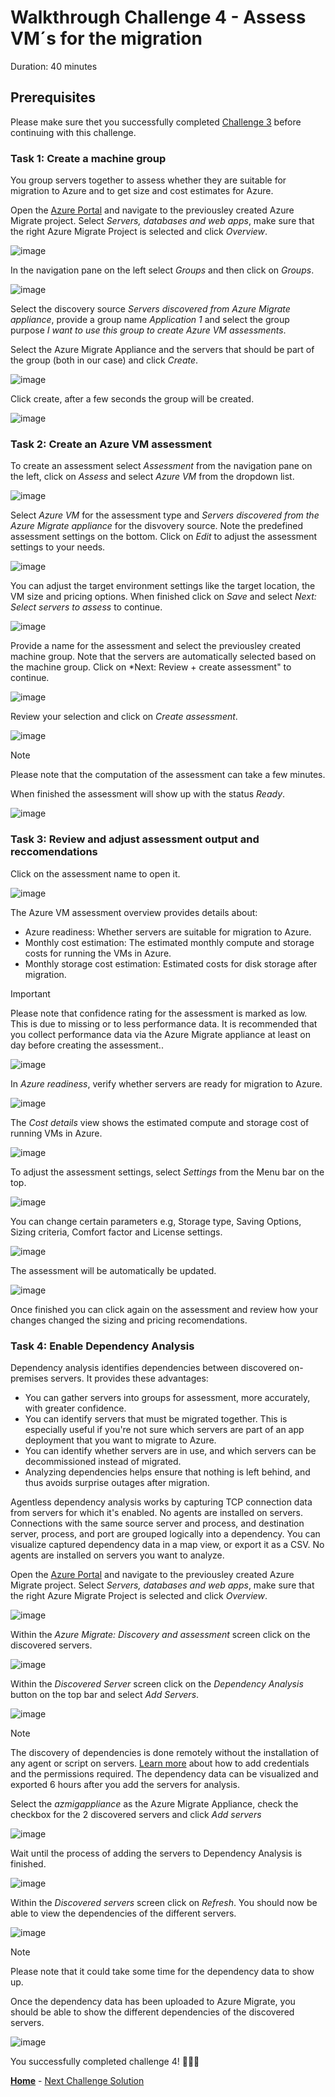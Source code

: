 # Walkthrough Challenge 4 - Assess VM´s for the migration

Duration: 40 minutes

## Prerequisites

Please make sure thet you successfully completed [Challenge 3](../challenge-3/solution.md) before continuing with this challenge.

### **Task 1: Create a machine group**

You group servers together to assess whether they are suitable for migration to Azure and to get size and cost estimates for Azure.

Open the [Azure Portal](https://portal.azure.com) and navigate to the previousley created Azure Migrate project. Select *Servers, databases and web apps*, make sure that the right Azure Migrate Project is selected and click *Overview*.

![image](./img/Assess1_1.png)

In the navigation pane on the left select *Groups* and then click on *Groups*.

![image](./img/Assess2.png)

Select the discovery source *Servers discovered from Azure Migrate appliance*, provide a group name *Application 1* and select the group purpose *I want to use this group to create Azure VM assessments*.

Select the Azure Migrate Appliance and the servers that should be part of the group (both in our case) and click *Create*.

![image](./img/Assess3_1.png)

Click create, after a few seconds the group will be created.

![image](./img/Assess4.png)

### **Task 2: Create an Azure VM assessment**

To create an assessment select *Assessment* from the navigation pane on the left, click on *Assess* and select *Azure VM* from the dropdown list.

![image](./img/Assess5.png)

Select *Azure VM* for the assessment type and *Servers discovered from the Azure Migrate appliance* for the disvovery source. Note the predefined assessment settings on the bottom. Click on *Edit* to adjust the assessment settings to your needs.

![image](./img/Assess6.png)

You can adjust the target environment settings like the target location, the VM size and pricing options.
When finished click on *Save* and select *Next: Select servers to assess* to continue.

![image](./img/Assess7.png)

Provide a name for the assessment and select the previousley created machine group. Note that the servers are automatically selected based on the machine group. Click on *Next: Review + create assessment" to continue.

![image](./img/Assess8_1.png)

Review your selection and click on *Create assessment*.

![image](./img/Assess9_1.png)

> [!NOTE]
> Please note that the computation of the assessment can take a few minutes.

When finished the assessment will show up with the status *Ready*.

![image](./img/Assess10_1.png)

### **Task 3: Review and adjust assessment output and reccomendations**

Click on the assessment name to open it.

![image](./img/Assess11.png)

The Azure VM assessment overview provides details about:

* Azure readiness: Whether servers are suitable for migration to Azure.
* Monthly cost estimation: The estimated monthly compute and storage costs for running the VMs in Azure.
* Monthly storage cost estimation: Estimated costs for disk storage after migration.

> [!IMPORTANT]
> Please note that confidence rating for the assessment is marked as low. This is due to missing or to less performance data. It is recommended that you collect performance data via the Azure Migrate appliance at least on day before creating the assessment..

![image](./img/Assess12_1.png)

In *Azure readiness*, verify whether servers are ready for migration to Azure.

![image](./img/Assess13_1.png)

The *Cost details* view shows the estimated compute and storage cost of running VMs in Azure.

![image](./img/Assess14_1.png)

To adjust the assessment settings, select *Settings* from the Menu bar on the top.

![image](./img/Assess15_1.png)

You can change certain parameters e.g, Storage type, Saving Options, Sizing criteria, Comfort factor and License settings.

![image](./img/Assess16.png)

The assessment will be automatically be updated.

![image](./img/Assess17.png)

Once finished you can click again on the assessment and review how your changes changed the sizing and pricing recomendations.

### **Task 4: Enable Dependency Analysis**

Dependency analysis identifies dependencies between discovered on-premises servers. It provides these advantages:

* You can gather servers into groups for assessment, more accurately, with greater confidence.
* You can identify servers that must be migrated together. This is especially useful if you're not sure which servers are part of an app deployment that you want to migrate to Azure.
* You can identify whether servers are in use, and which servers can be decommissioned instead of migrated.
* Analyzing dependencies helps ensure that nothing is left behind, and thus avoids surprise outages after migration.

Agentless dependency analysis works by capturing TCP connection data from servers for which it's enabled. No agents are installed on servers. Connections with the same source server and process, and destination server, process, and port are grouped logically into a dependency. You can visualize captured dependency data in a map view, or export it as a CSV. No agents are installed on servers you want to analyze.

Open the [Azure Portal](https://portal.azure.com) and navigate to the previousley created Azure Migrate project. Select *Servers, databases and web apps*, make sure that the right Azure Migrate Project is selected and click *Overview*.

![image](./img/Assess1_2.png)

Within the *Azure Migrate: Discovery and assessment* screen click on the discovered servers.

![image](./img/Depend1.png)

Within the *Discovered Server* screen click on the *Dependency Analysis* button on the top bar and select *Add Servers*.

![image](./img/Depend2_1.png)

> [!NOTE]
> The discovery of dependencies is done remotely without the installation of any agent or script on servers. [Learn more](https://learn.microsoft.com/en-us/azure/migrate/how-to-create-group-machine-dependencies-agentless#before-you-start) about how to add credentials and the permissions required. The dependency data can be visualized and exported 6 hours after you add the servers for analysis.

Select the *azmigappliance* as the Azure Migrate Appliance, check the checkbox for the 2 discovered servers and click *Add servers*

![image](./img/Depend3_1.png)

Wait until the process of adding the servers to Dependency Analysis is finished.

![image](./img/Depend4.png)

Within the *Discovered servers* screen click on *Refresh*. You should now be able to view the dependencies of the different servers.

![image](./img/Depend5_1.png)

> [!NOTE]
> Please note that it could take some time for the dependency data to show up. 

Once the dependency data has been uploaded to Azure Migrate, you should be able to show the different dependencies of the discovered servers.

![image](./img/Depend6_1.png)

You successfully completed challenge 4! 🚀🚀🚀

 **[Home](../../README.md)** - [Next Challenge Solution](../challenge-5/solution.md)
